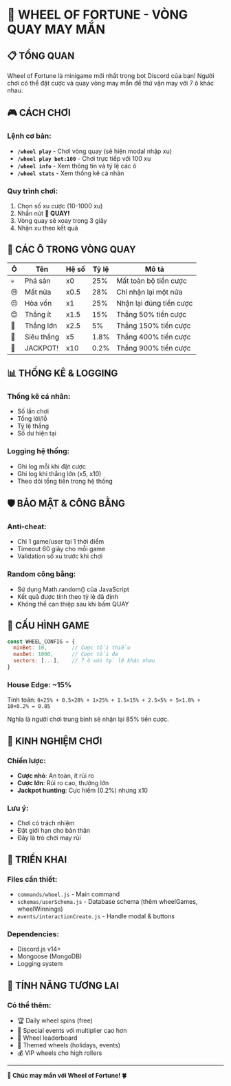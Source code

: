 # 🎡 WHEEL OF FORTUNE - VÒNG QUAY MAY MẮN

## 📋 TỔNG QUAN
Wheel of Fortune là minigame mới nhất trong bot Discord của bạn! Người chơi có thể đặt cược và quay vòng may mắn để thử vận may với 7 ô khác nhau.

## 🎮 CÁCH CHƠI

### Lệnh cơ bản:
- **`/wheel play`** - Chơi vòng quay (sẽ hiện modal nhập xu)
- **`/wheel play bet:100`** - Chơi trực tiếp với 100 xu
- **`/wheel info`** - Xem thông tin và tỷ lệ các ô
- **`/wheel stats`** - Xem thống kê cá nhân

### Quy trình chơi:
1. Chọn số xu cược (10-1000 xu)
2. Nhấn nút **🎡 QUAY!** 
3. Vòng quay sẽ xoay trong 3 giây
4. Nhận xu theo kết quả

## 🎰 CÁC Ô TRONG VÒNG QUAY

| Ô | Tên | Hệ số | Tỷ lệ | Mô tả |
|---|-----|-------|-------|-------|
| 💀 | Phá sản | x0 | 25% | Mất toàn bộ tiền cược |
| 😢 | Mất nửa | x0.5 | 28% | Chỉ nhận lại một nửa |
| 😐 | Hòa vốn | x1 | 25% | Nhận lại đúng tiền cược |
| 😊 | Thắng ít | x1.5 | 15% | Thắng 50% tiền cược |
| 🤑 | Thắng lớn | x2.5 | 5% | Thắng 150% tiền cược |
| 💎 | Siêu thắng | x5 | 1.8% | Thắng 400% tiền cược |
| 🎰 | JACKPOT! | x10 | 0.2% | Thắng 900% tiền cược |

## 📊 THỐNG KÊ & LOGGING

### Thống kê cá nhân:
- Số lần chơi
- Tổng lời/lỗ
- Tỷ lệ thắng
- Số dư hiện tại

### Logging hệ thống:
- Ghi log mỗi khi đặt cược
- Ghi log khi thắng lớn (x5, x10)
- Theo dõi tổng tiền trong hệ thống

## 🛡️ BẢO MẬT & CÔNG BẰNG

### Anti-cheat:
- Chỉ 1 game/user tại 1 thời điểm
- Timeout 60 giây cho mỗi game
- Validation số xu trước khi chơi

### Random công bằng:
- Sử dụng Math.random() của JavaScript
- Kết quả được tính theo tỷ lệ đã định
- Không thể can thiệp sau khi bấm QUAY

## 🔧 CẤU HÌNH GAME

```javascript
const WHEEL_CONFIG = {
  minBet: 10,        // Cược tối thiểu
  maxBet: 1000,      // Cược tối đa
  sectors: [...],    // 7 ô với tỷ lệ khác nhau
}
```

### House Edge: ~15%
Tính toán: `0×25% + 0.5×28% + 1×25% + 1.5×15% + 2.5×5% + 5×1.8% + 10×0.2% = 0.85`

Nghĩa là người chơi trung bình sẽ nhận lại 85% tiền cược.

## 🎯 KINH NGHIỆM CHƠI

### Chiến lược:
- **Cược nhỏ**: An toàn, ít rủi ro
- **Cược lớn**: Rủi ro cao, thưởng lớn
- **Jackpot hunting**: Cực hiếm (0.2%) nhưng x10

### Lưu ý:
- Chơi có trách nhiệm
- Đặt giới hạn cho bản thân
- Đây là trò chơi may rủi

## 🚀 TRIỂN KHAI

### Files cần thiết:
- `commands/wheel.js` - Main command
- `schemas/userSchema.js` - Database schema (thêm wheelGames, wheelWinnings)
- `events/interactionCreate.js` - Handle modal & buttons

### Dependencies:
- Discord.js v14+
- Mongoose (MongoDB)
- Logging system

## 🎊 TÍNH NĂNG TƯƠNG LAI

### Có thể thêm:
- 🏆 Daily wheel spins (free)
- 🎁 Special events với multiplier cao hơn
- 🥇 Wheel leaderboard
- 🎪 Themed wheels (holidays, events)
- 💰 VIP wheels cho high rollers

---

**🎡 Chúc may mắn với Wheel of Fortune! 🍀**
